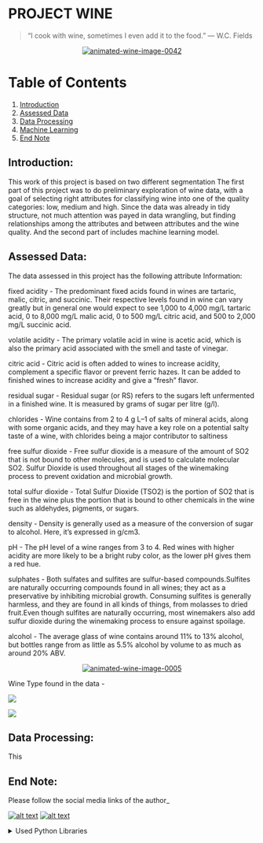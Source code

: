 # PROJECT WINE

> “I cook with wine, sometimes I even add it to the food.”
― W.C. Fields

<p align="center">
<a href="https://www.animatedimages.org/cat-wine-706.htm"><img src="https://www.animatedimages.org/data/media/706/animated-wine-image-0042.gif" border="0" alt="animated-wine-image-0042" /></a>

# Table of Contents
1. [Introduction](#Introduction)
2. [Assessed Data](#Assessed-Data)
3. [Data Processing](#Data-Processing)
4. [Machine Learning](#Basic-Exploratory-Analysis)
5. [End Note](#End-Note)






## Introduction:

This work of this project is based on two different segmentation 
The first part of this project was to do preliminary exploration of wine data, with a goal of selecting right attributes for classifying wine into one of the quality categories: low, medium and high. Since the data was already in tidy structure, not much attention was payed in data wrangling, but finding relationships among the attributes and between attributes and the wine quality. And the second part of includes machine learning model. 



## Assessed Data: 

The data assessed in this project has the following attribute Information:

 fixed acidity - The predominant fixed acids found in wines are tartaric, malic, citric, and succinic. Their respective levels found in wine can vary greatly but in general one would expect to see 1,000 to 4,000 mg/L tartaric acid, 0 to 8,000 mg/L malic acid, 0 to 500 mg/L citric acid, and 500 to 2,000 mg/L succinic acid.

volatile acidity - The primary volatile acid in wine is acetic acid, which is also the primary acid associated with the smell and taste of vinegar.

citric acid - Citric acid is often added to wines to increase acidity, complement a specific flavor or prevent ferric hazes. It can be added to finished wines to increase acidity and give a “fresh” flavor.

residual sugar - Residual sugar (or RS) refers to the sugars left unfermented in a finished wine. It is measured by grams of sugar per litre (g/l).

chlorides - Wine contains from 2 to 4 g L–1 of salts of mineral acids, along with some organic acids, and they may have a key role on a potential salty taste of a wine, with chlorides being a major contributor to saltiness

free sulfur dioxide - Free sulfur dioxide is a measure of the amount of SO2 that is not bound to other molecules, and is used to calculate molecular SO2. Sulfur Dioxide is used throughout all stages of the winemaking process to prevent oxidation and microbial growth.

total sulfur dioxide - Total Sulfur Dioxide (TSO2) is the portion of SO2 that is free in the wine plus the portion that is bound to other chemicals in the wine such as aldehydes, pigments, or sugars.

density - Density is generally used as a measure of the conversion of sugar to alcohol. Here, it’s expressed in g/cm3.

pH - The pH level of a wine ranges from 3 to 4. Red wines with higher acidity are more likely to be a bright ruby color, as the lower pH gives them a red hue.

sulphates - Both sulfates and sulfites are sulfur-based compounds.Sulfites are naturally occurring compounds found in all wines; they act as a preservative by inhibiting microbial growth. Consuming sulfites is generally harmless, and they are found in all kinds of things, from molasses to dried fruit.Even though sulfites are naturally occurring, most winemakers also add sulfur dioxide during the winemaking process to ensure against spoilage.

alcohol - The average glass of wine contains around 11% to 13% alcohol, but bottles range from as little as 5.5% alcohol by volume to as much as around 20% ABV.



<p align="center">
<a href="https://www.animatedimages.org/cat-wine-706.htm"><img src="https://www.animatedimages.org/data/media/706/animated-wine-image-0005.gif" border="0" alt="animated-wine-image-0005" /></a><br></pre>
</details>




 Wine Type found in the data -

![](https://placehold.it/100x60/ff0000/000000?text=Red)

![](https://placehold.it/100x60/157500/000?text=White)


## Data Processing:

This 



## End Note:

Please follow the social media links of the author_

<!-- Please don't remove this: Grab your social icons from https://github.com/carlsednaoui/gitsocial -->

<!-- display the social media buttons in your README -->


[![alt text][1.1]][1]
[![alt text][2.1]][2]


<!-- links to social media icons -->
<!-- no need to change these -->

<!-- icons with padding -->


[1.1]: http://i.imgur.com/yCsTjba.png (google plus icon with padding)
[2.1]: http://i.imgur.com/0o48UoR.png (github icon with padding)

<!-- icons without padding -->


[1.2]: http://i.imgur.com/VlgBKQ9.png (google plus icon without padding)
[2.2]: http://i.imgur.com/9I6NRUm.png (github icon without padding)


<!-- links to your social media accounts -->
<!-- update these accordingly -->


[1]: https://myaccount.google.com/profile
[2]: https://github.com/Sheikh-Nabil

<!-- Please don't remove this: Grab your social icons from https://github.com/carlsednaoui/gitsocial -->



<details>
<summary>Used Python Libraries</summary>
<pre>
import pandas as pd
import numpy as np
import statistics as st
import matplotlib.pyplot as plt
import seaborn as sns
from sklearn.model_selection import train_test_split
from collections import Counter
from sklearn.preprocessing import StandardScaler
from sklearn.preprocessing import LabelEncoder
from sklearn.linear_model import LogisticRegression
from sklearn.model_selection import cross_val_predict
from sklearn import metrics
from sklearn.metrics import accuracy_score
from sklearn.metrics import confusion_matrix
from sklearn.metrics import classification_report
from sklearn.model_selection import cross_val_score
from sklearn import svm
from sklearn.neighbors import KNeighborsClassifier
from sklearn.model_selection import GridSearchCV
from pylab import savefig
